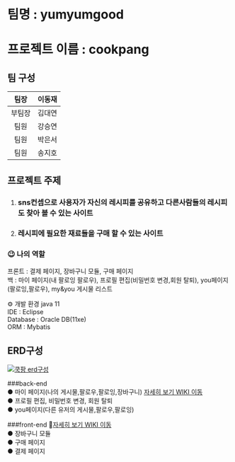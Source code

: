 # 팀명 : yumyumgood
# 프로젝트 이름 : cookpang
## 팀 구성

|팀장|이동재|           
|:--:|:--:|
|부팀장|김대연|
|팀원|강승연|
|팀원|박은서|
|팀원|송지호|


## 프로젝트 주제 

1. ###  sns컨셉으로 사용자가 자신의 레시피를 공유하고 다른사람들의 레시피도 찾아 볼 수 있는 사이트
2. ###  레시피에 필요한 재료들을 구매 할 수 있는 사이트

### 😉 나의 역할 <br/>
프론트 : 결제 페이지, 장바구니 모듈, 구매 페이지  <br/>
백 : 마이 페이지(내 팔로잉 팔로우), 프로필 편집(비밀번호 변경,회원 탈퇴), you페이지(팔로잉,팔로우), my&you 게시물 리스트

⚙️ 개발 환경
java 11  <br/>
IDE : Eclipse <br/>
Database : Oracle DB(11xe) <br/>
ORM : Mybatis


## ERD구성
[![쿡팡 erd구성](./WebContent/assets/img/erdImg/cookpnagERD2.png)](https://dbdiagram.io/d/642008425758ac5f17242b13)



###back-end<br/>
● 마이 페이지(나의 게시물,팔로우,팔로잉,장바구니) [자세히 보기 WIKI 이동](https://github.com/nsoe12/CookpangProject/wiki/%EB%A7%88%EC%9D%B4-%ED%8E%98%EC%9D%B4%EC%A7%80-%EC%86%8C%EA%B0%9C)<br/>
● 프로필 편집, 비밀번호 변경, 회원 탈퇴 <br/>
● you페이지(다른 유저의 게시물,팔로우,팔로잉) <br/>

###front-end 👋[자세히 보기 WIKI 이동](https://github.com/nsoe12/CookpangProject/wiki/%F0%9F%91%8FMy-front%E2%80%90end-%EC%86%8C%EA%B0%9C)<br/>
● 장바구니 모듈 <br/>
● 구매 페이지<br/>
● 결제 페이지<br/>

